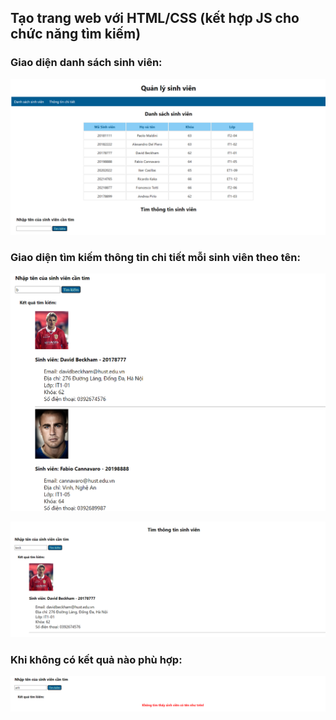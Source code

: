 ## Tạo trang web với HTML/CSS (kết hợp JS cho chức năng tìm kiếm)
### Giao diện danh sách sinh viên:
![plot](./public/trangchinh.png)

### Giao diện tìm kiếm thông tin chi tiết mỗi sinh viên theo tên:
![plot](./public/detail.png)

![plot](./public/find.png)

### Khi không có kết quả nào phù hợp:
![plot](./public/notfound.png)